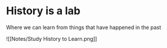# History is a lab
Where we can learn from things that have happened in the past

![[Notes/Study History to Learn.png]]